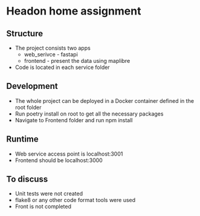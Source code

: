 # Headon home assignment

## Structure
- The project consists two apps
    - web_serivce - fastapi 
    - frontend - present the data using maplibre
- Code is located in each service folder 

## Development
- The whole project can be deployed in a Docker container defined in the root folder
- Run poetry install on root to get all the necessary packages
- Navigate to Frontend folder and run npm install

## Runtime
- Web service access point is localhost:3001
- Frontend should be localhost:3000

## To discuss
- Unit tests were not created
- flake8 or any other code format tools were used
- Front is not completed